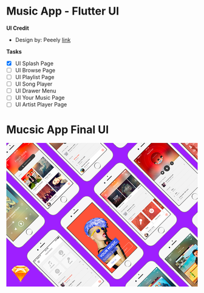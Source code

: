 # Music App - Flutter UI


**UI Credit**

- Design by: Peeely [link](https://www.uplabs.com/posts/music-app-free-ui-kit-for-sketch)

**Tasks**

- [x] UI Splash Page
- [ ] UI Browse Page
- [ ] UI Playlist Page
- [ ] UI Song Player
- [ ] UI Drawer Menu
- [ ] UI Your Music Page
- [ ] UI Artist Player Page

# Mucsic App Final UI

![App UI](/preview.png)